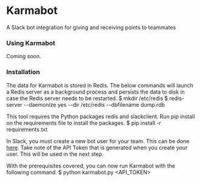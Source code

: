 # Karmabot
A Slack bot integration for giving and receiving points to teammates

### Using Karmabot
Coming soon.

### Installation
The data for Karmabot is stored in Redis. The below commands will launch a Redis server as a background process and persists the data to disk in case the Redis server needs to be restarted.
    $ mkdir /etc/redis
    $ redis-server --daemonize yes --dir /etc/redis --dbfilename dump.rdb

This tool requires the Python packages redis and slackclient. Run pip install on the requirements file to install the packages.
    $ pip install -r requirements.txt

In Slack, you must create a new bot user for your team. This can be done [here](http://my.slack.com/services/new/hubot). Take note of the API Token that is generated when you create your user. This will be used in the next step.

With the prerequisites covered, you can now run Karmabot with the following command.
    $ python karmabot.py <API_TOKEN>
